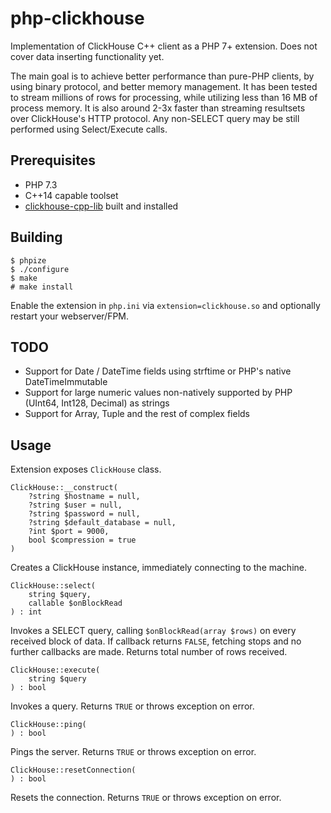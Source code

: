 # php-clickhouse
Implementation of ClickHouse C++ client as a PHP 7+ extension. Does not cover data inserting functionality yet.

The main goal is to achieve better performance than pure-PHP clients, by using binary protocol, and better memory management. It has been tested
to stream millions of rows for processing, while utilizing less than 16 MB of process memory. It is also around 2-3x faster than streaming resultsets over 
ClickHouse's HTTP protocol. Any non-SELECT query may be still performed using Select/Execute calls.

## Prerequisites

- PHP 7.3
- C++14 capable toolset
- [clickhouse-cpp-lib](https://github.com/ClickHouse/clickhouse-cpp/) built and installed

## Building

```
$ phpize
$ ./configure
$ make
# make install
```

Enable the extension in `php.ini` via `extension=clickhouse.so` and optionally restart your webserver/FPM.

## TODO

- Support for Date / DateTime fields using strftime or PHP's native DateTimeImmutable
- Support for large numeric values non-natively supported by PHP (UInt64, Int128, Decimal) as strings
- Support for Array, Tuple and the rest of complex fields 

## Usage

Extension exposes `ClickHouse` class.

```
ClickHouse::__construct(
	?string $hostname = null, 
	?string $user = null, 
	?string $password = null, 
	?string $default_database = null, 
	?int $port = 9000, 
	bool $compression = true
)
```

Creates a ClickHouse instance, immediately connecting to the machine.

```
ClickHouse::select(
	string $query, 
	callable $onBlockRead
) : int
```

Invokes a SELECT query, calling `$onBlockRead(array $rows)` on every received block of data. If callback returns `FALSE`, fetching stops and no further callbacks are made.
Returns total number of rows received.

```
ClickHouse::execute(
	string $query
) : bool
```

Invokes a query. Returns `TRUE` or throws exception on error.

```
ClickHouse::ping(
) : bool
```

Pings the server. Returns `TRUE` or throws exception on error.

```
ClickHouse::resetConnection(
) : bool
```

Resets the connection. Returns `TRUE` or throws exception on error.